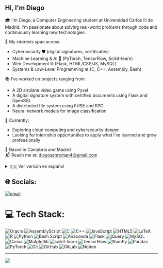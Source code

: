 ## Hi, I'm Diego

🎓 I'm Diego, a Computer Engineering student at Universidad Carlos III de Madrid. I'm passionate about solving real-world problems through code and continuously learning new technologies.

🚀 My interests span across:
- Cybersecurity 🛡️ (digital signatures, certificates)
- Machine Learning & AI 🤖 (PyTorch, TensorFlow, Scikit-learn)
- Web Development 🌐 (Flask, HTML/CSS/JS, MySQL)
- Systems & Low-Level Programming ⚙️ (C, C++, Assembly, Bash)

📚 I’ve worked on projects ranging from:
- A 2D airplane video game using Pyxel
- A digital signature system with certified documents using Flask and OpenSSL
- A distributed file system using FUSE and RPC
- Neural network models for image classification

🌱 Currently:
- Exploring cloud computing and cybersecurity deeper
- Looking for internship opportunities to apply what I’ve learned and grow professionally

📍 Based in Cantabria and Madrid  
📬 Reach me at: diegosanroman4@gmail.com

<details>
<summary>🇪🇸 Ver versión en español</summary>

🎓 Soy Diego, estudiante de Ingeniería Informática en la Universidad Carlos III de Madrid. Me apasiona resolver problemas reales a través del código y aprender constantemente nuevas tecnologías.

🚀 Mis intereses abarcan:
- Ciberseguridad 🛡️ (firmas digitales, certificados, hacking ético)
- Machine Learning & IA 🤖 (PyTorch, TensorFlow, Scikit-learn)
- Desarrollo Web 🌐 (Flask, HTML/CSS/JS, MySQL)
- Programación de sistemas y bajo nivel ⚙️ (C, C++, Ensamblador, Bash)

📚 He trabajado en proyectos como:
- Un videojuego 2D de aviones con Pyxel
- Un sistema de firma digital de documentos con Flask y OpenSSL
- Un sistema de archivos distribuido usando FUSE y RPC
- Modelos de redes neuronales para clasificación de imágenes

🌱 Actualmente:
- Profundizando en cloud computing y ciberseguridad
- Buscando prácticas donde aplicar lo aprendido y crecer profesionalmente

📍 Vivo entre Cantabria y Madrid  
📬 Puedes contactarme en: diegosanroman4@gmail.com

</details>

## 🌐 Socials:
[![email](https://img.shields.io/badge/Email-D14836?logo=gmail&logoColor=white)](mailto:diegosanroman4@gmail.com) 

# 💻 Tech Stack:
![Oracle](https://img.shields.io/badge/Oracle-F80000?style=for-the-badge&logo=oracle&logoColor=white) ![AssemblyScript](https://img.shields.io/badge/assembly%20script-%23000000.svg?style=for-the-badge&logo=assemblyscript&logoColor=white) ![C](https://img.shields.io/badge/c-%2300599C.svg?style=for-the-badge&logo=c&logoColor=white) ![C++](https://img.shields.io/badge/c++-%2300599C.svg?style=for-the-badge&logo=c%2B%2B&logoColor=white) ![JavaScript](https://img.shields.io/badge/javascript-%23323330.svg?style=for-the-badge&logo=javascript&logoColor=%23F7DF1E) ![HTML5](https://img.shields.io/badge/html5-%23E34F26.svg?style=for-the-badge&logo=html5&logoColor=white) ![LaTeX](https://img.shields.io/badge/latex-%23008080.svg?style=for-the-badge&logo=latex&logoColor=white) ![R](https://img.shields.io/badge/r-%23276DC3.svg?style=for-the-badge&logo=r&logoColor=white) ![Python](https://img.shields.io/badge/python-3670A0?style=for-the-badge&logo=python&logoColor=ffdd54) ![Bash Script](https://img.shields.io/badge/bash_script-%23121011.svg?style=for-the-badge&logo=gnu-bash&logoColor=white) ![Anaconda](https://img.shields.io/badge/Anaconda-%2344A833.svg?style=for-the-badge&logo=anaconda&logoColor=white) ![Flask](https://img.shields.io/badge/flask-%23000.svg?style=for-the-badge&logo=flask&logoColor=white) ![jQuery](https://img.shields.io/badge/jquery-%230769AD.svg?style=for-the-badge&logo=jquery&logoColor=white) ![MySQL](https://img.shields.io/badge/mysql-4479A1.svg?style=for-the-badge&logo=mysql&logoColor=white) ![Canva](https://img.shields.io/badge/Canva-%2300C4CC.svg?style=for-the-badge&logo=Canva&logoColor=white) ![Matplotlib](https://img.shields.io/badge/Matplotlib-%23ffffff.svg?style=for-the-badge&logo=Matplotlib&logoColor=black) ![scikit-learn](https://img.shields.io/badge/scikit--learn-%23F7931E.svg?style=for-the-badge&logo=scikit-learn&logoColor=white) ![TensorFlow](https://img.shields.io/badge/TensorFlow-%23FF6F00.svg?style=for-the-badge&logo=TensorFlow&logoColor=white) ![NumPy](https://img.shields.io/badge/numpy-%23013243.svg?style=for-the-badge&logo=numpy&logoColor=white) ![Pandas](https://img.shields.io/badge/pandas-%23150458.svg?style=for-the-badge&logo=pandas&logoColor=white) ![PyTorch](https://img.shields.io/badge/PyTorch-%23EE4C2C.svg?style=for-the-badge&logo=PyTorch&logoColor=white) ![Git](https://img.shields.io/badge/git-%23F05033.svg?style=for-the-badge&logo=git&logoColor=white) ![GitHub](https://img.shields.io/badge/github-%23121011.svg?style=for-the-badge&logo=github&logoColor=white) ![GitLab](https://img.shields.io/badge/gitlab-%23181717.svg?style=for-the-badge&logo=gitlab&logoColor=white) ![Notion](https://img.shields.io/badge/Notion-%23000000.svg?style=for-the-badge&logo=notion&logoColor=white)

---
[![](https://visitcount.itsvg.in/api?id=Diego100495878&icon=0&color=0)](https://visitcount.itsvg.in)


